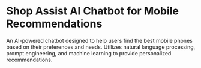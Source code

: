 # Shop Assist AI Chatbot for Mobile Recommendations
An AI-powered chatbot designed to help users find the best mobile phones based on their preferences and needs. Utilizes natural language processing, prompt engineering, and machine learning to provide personalized recommendations.
